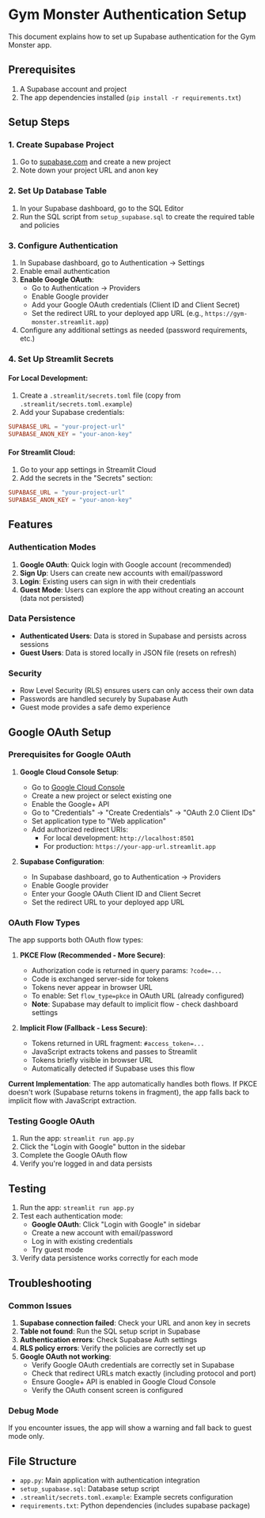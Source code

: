 # Gym Monster Authentication Setup

This document explains how to set up Supabase authentication for the Gym Monster app.

## Prerequisites

1. A Supabase account and project
2. The app dependencies installed (`pip install -r requirements.txt`)

## Setup Steps

### 1. Create Supabase Project

1. Go to [supabase.com](https://supabase.com) and create a new project
2. Note down your project URL and anon key

### 2. Set Up Database Table

1. In your Supabase dashboard, go to the SQL Editor
2. Run the SQL script from `setup_supabase.sql` to create the required table and policies

### 3. Configure Authentication

1. In Supabase dashboard, go to Authentication → Settings
2. Enable email authentication
3. **Enable Google OAuth**:
   - Go to Authentication → Providers
   - Enable Google provider
   - Add your Google OAuth credentials (Client ID and Client Secret)
   - Set the redirect URL to your deployed app URL (e.g., `https://gym-monster.streamlit.app`)
4. Configure any additional settings as needed (password requirements, etc.)

### 4. Set Up Streamlit Secrets

#### For Local Development:
1. Create a `.streamlit/secrets.toml` file (copy from `.streamlit/secrets.toml.example`)
2. Add your Supabase credentials:
```toml
SUPABASE_URL = "your-project-url"
SUPABASE_ANON_KEY = "your-anon-key"
```

#### For Streamlit Cloud:
1. Go to your app settings in Streamlit Cloud
2. Add the secrets in the "Secrets" section:
```toml
SUPABASE_URL = "your-project-url"
SUPABASE_ANON_KEY = "your-anon-key"
```

## Features

### Authentication Modes

1. **Google OAuth**: Quick login with Google account (recommended)
2. **Sign Up**: Users can create new accounts with email/password
3. **Login**: Existing users can sign in with their credentials
4. **Guest Mode**: Users can explore the app without creating an account (data not persisted)

### Data Persistence

- **Authenticated Users**: Data is stored in Supabase and persists across sessions
- **Guest Users**: Data is stored locally in JSON file (resets on refresh)

### Security

- Row Level Security (RLS) ensures users can only access their own data
- Passwords are handled securely by Supabase Auth
- Guest mode provides a safe demo experience

## Google OAuth Setup

### Prerequisites for Google OAuth

1. **Google Cloud Console Setup**:
   - Go to [Google Cloud Console](https://console.cloud.google.com/)
   - Create a new project or select existing one
   - Enable the Google+ API
   - Go to "Credentials" → "Create Credentials" → "OAuth 2.0 Client IDs"
   - Set application type to "Web application"
   - Add authorized redirect URIs:
     - For local development: `http://localhost:8501`
     - For production: `https://your-app-url.streamlit.app`

2. **Supabase Configuration**:
   - In Supabase dashboard, go to Authentication → Providers
   - Enable Google provider
   - Enter your Google OAuth Client ID and Client Secret
   - Set the redirect URL to your deployed app URL

### OAuth Flow Types

The app supports both OAuth flow types:

1. **PKCE Flow (Recommended - More Secure)**:
   - Authorization code is returned in query params: `?code=...`
   - Code is exchanged server-side for tokens
   - Tokens never appear in browser URL
   - To enable: Set `flow_type=pkce` in OAuth URL (already configured)
   - **Note**: Supabase may default to implicit flow - check dashboard settings

2. **Implicit Flow (Fallback - Less Secure)**:
   - Tokens returned in URL fragment: `#access_token=...`
   - JavaScript extracts tokens and passes to Streamlit
   - Tokens briefly visible in browser URL
   - Automatically detected if Supabase uses this flow

**Current Implementation**: The app automatically handles both flows. If PKCE doesn't work (Supabase returns tokens in fragment), the app falls back to implicit flow with JavaScript extraction.

### Testing Google OAuth

1. Run the app: `streamlit run app.py`
2. Click the "Login with Google" button in the sidebar
3. Complete the Google OAuth flow
4. Verify you're logged in and data persists

## Testing

1. Run the app: `streamlit run app.py`
2. Test each authentication mode:
   - **Google OAuth**: Click "Login with Google" in sidebar
   - Create a new account with email/password
   - Log in with existing credentials
   - Try guest mode
3. Verify data persistence works correctly for each mode

## Troubleshooting

### Common Issues

1. **Supabase connection failed**: Check your URL and anon key in secrets
2. **Table not found**: Run the SQL setup script in Supabase
3. **Authentication errors**: Check Supabase Auth settings
4. **RLS policy errors**: Verify the policies are correctly set up
5. **Google OAuth not working**:
   - Verify Google OAuth credentials are correctly set in Supabase
   - Check that redirect URLs match exactly (including protocol and port)
   - Ensure Google+ API is enabled in Google Cloud Console
   - Verify the OAuth consent screen is configured

### Debug Mode

If you encounter issues, the app will show a warning and fall back to guest mode only.

## File Structure

- `app.py`: Main application with authentication integration
- `setup_supabase.sql`: Database setup script
- `.streamlit/secrets.toml.example`: Example secrets configuration
- `requirements.txt`: Python dependencies (includes supabase package)
